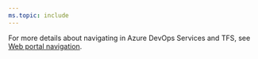 ```yaml
---
ms.topic: include
---
```


For more details about navigating in Azure DevOps Services and TFS, see [Web portal navigation](../../../project/navigation/index.md).
